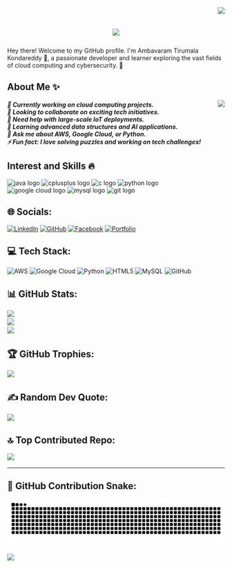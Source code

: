 <img align="right" src="https://komarev.com/ghpvc/?username=kondareddy1209&style=flat-square">

<h1 align="center">
  <a href="https://git.io/typing-svg">
    <img src="https://readme-typing-svg.herokuapp.com/?lines=Hey+👋;Welcome+to+my+profile!;+I'm+Ambavaram+Tirumala+Kondareddy!;&center=true&size=30">
  </a>
</h1>

<p align="left">Hey there! Welcome to my GitHub profile. I'm Ambavaram Tirumala Kondareddy 👋, a passionate developer and learner exploring the vast fields of cloud computing and cybersecurity. 🚀</p>

<h2 align="left">About Me ✨</h2>

<img align="right" height="200" src="https://i.imgflip.com/7m4wl6.gif"  />

<h5 align="left">🔭 Currently working on cloud computing projects.<br>👯 Looking to collaborate on exciting tech initiatives.<br>🤝 Need help with large-scale IoT deployments.<br>🌱 Learning advanced data structures and AI applications.<br>💬 Ask me about AWS, Google Cloud, or Python.<br>⚡ Fun fact: I love solving puzzles and working on tech challenges!</h5>

<h2 align="left">Interest and Skills 🔥</h2>

<div align="left">
  <img src="https://cdn.jsdelivr.net/gh/devicons/devicon/icons/java/java-original.svg" height="30" width="42" alt="java logo"  />
  <img src="https://cdn.jsdelivr.net/gh/devicons/devicon/icons/cplusplus/cplusplus-original.svg" height="30" width="42" alt="cplusplus logo"  />
  <img src="https://cdn.jsdelivr.net/gh/devicons/devicon/icons/c/c-original.svg" height="30" width="42" alt="c logo"  />
  <img src="https://cdn.jsdelivr.net/gh/devicons/devicon/icons/python/python-original.svg" height="30" width="42" alt="python logo"  />
  <img src="https://cdn.jsdelivr.net/gh/devicons/devicon/icons/googlecloud/googlecloud-original.svg" height="30" width="42" alt="google cloud logo"  />
  <img src="https://cdn.jsdelivr.net/gh/devicons/devicon/icons/mysql/mysql-original.svg" height="30" width="42" alt="mysql logo"  />
  <img src="https://cdn.jsdelivr.net/gh/devicons/devicon/icons/git/git-original.svg" height="30" width="42" alt="git logo"  />
</div>

## 🌐 Socials:
<a href="https://www.linkedin.com/in/ambavaram-tirumala-kondareddy-b68851275/"><img src="https://img.shields.io/badge/LinkedIn-%230077B5.svg?style=for-the-badge&logo=linkedin&logoColor=white" alt="LinkedIn"/></a>
<a href="https://github.com/Kondareddy1209"><img src="https://img.shields.io/badge/GitHub-%23121011.svg?style=for-the-badge&logo=github&logoColor=white" alt="GitHub"/></a>
<a href="https://www.facebook.com/profile.php?id=100057444433769"><img src="https://img.shields.io/badge/Facebook-%231877F2.svg?style=for-the-badge&logo=facebook&logoColor=white" alt="Facebook"/></a>
<a href="https://kondareddy1209.github.io/"><img src="https://img.shields.io/badge/Portfolio-%23FF5722.svg?style=for-the-badge&logo=google-chrome&logoColor=white" alt="Portfolio"/></a>

## 💻 Tech Stack:
![AWS](https://img.shields.io/badge/AWS-%23FF9900.svg?style=for-the-badge&logo=amazon-aws&logoColor=white) 
![Google Cloud](https://img.shields.io/badge/GoogleCloud-%234285F4.svg?style=for-the-badge&logo=google-cloud&logoColor=white) 
![Python](https://img.shields.io/badge/python-3670A0?style=for-the-badge&logo=python&logoColor=ffdd54) 
![HTML5](https://img.shields.io/badge/html5-%23E34F26.svg?style=for-the-badge&logo=html5&logoColor=white) 
![MySQL](https://img.shields.io/badge/mysql-4479A1.svg?style=for-the-badge&logo=mysql&logoColor=white) 
![GitHub](https://img.shields.io/badge/github-%23121011.svg?style=for-the-badge&logo=github&logoColor=white)

## 📊 GitHub Stats:
![](https://github-readme-stats.vercel.app/api?username=kondareddy1209&theme=dark&hide_border=false&include_all_commits=false&count_private=false)<br/>
![](https://github-readme-streak-stats.herokuapp.com/?user=kondareddy1209&theme=dark&hide_border=false)<br/>
![](https://github-readme-stats.vercel.app/api/top-langs/?username=kondareddy1209&theme=dark&hide_border=false&include_all_commits=false&count_private=false&layout=compact)

## 🏆 GitHub Trophies:
![](https://github-profile-trophy.vercel.app/?username=kondareddy1209&theme=radical&no-frame=false&no-bg=false&margin-w=4)

## ✍️ Random Dev Quote:
![](https://quotes-github-readme.vercel.app/api?type=horizontal&theme=radical)

## 🔝 Top Contributed Repo:
![](https://github-contributor-stats.vercel.app/api?username=kondareddy1209&limit=5&theme=dark&combine_all_yearly_contributions=true)

---

## 🐍 GitHub Contribution Snake:
<div align="center">
  <picture>
    <source media="(prefers-color-scheme: dark)" srcset="https://github.com/kondareddy1209/kondareddy1209/blob/output/github-contribution-grid-snake-dark.svg" />
    <source media="(prefers-color-scheme: light)" srcset="https://github.com/kondareddy1209/kondareddy1209/blob/output/github-contribution-grid-snake.svg" />
    <img alt="github-snake" src="https://github.com/kondareddy1209/kondareddy1209/blob/output/github-contribution-grid-snake.svg" />
  </picture>
</div>

[![](https://visitcount.itsvg.in/api?id=kondareddy1209&icon=0&color=0)](https://visitcount.itsvg.in)
